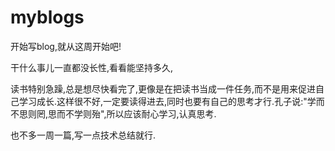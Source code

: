 # myblogs
开始写blog,就从这周开始吧!

干什么事儿一直都没长性,看看能坚持多久,

读书特别急躁,总是想尽快看完了,更像是在把读书当成一件任务,而不是用来促进自己学习成长.这样很不好,一定要读得进去,同时也要有自己的思考才行.孔子说:"学而不思则罔,思而不学则殆",所以应该耐心学习,认真思考.

也不多一周一篇,写一点技术总结就行.
